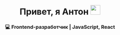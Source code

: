 <h1 align="center">Привет, я Антон</a> 
<img src="https://github.com/blackcater/blackcater/raw/main/images/Hi.gif" height="32"/></h1>
<h3 align="center">💻 Frontend-разработчик | JavaScript, React</h3>

